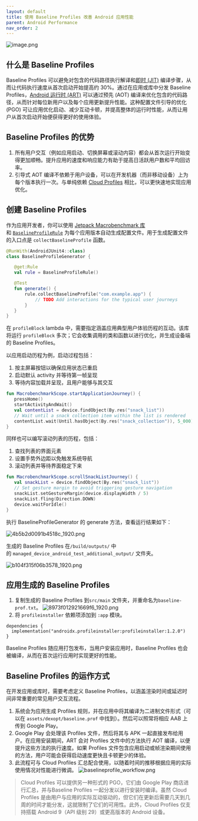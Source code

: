```yaml
---
layout: default
title: 使用 Baseline Profiles 改善 Android 应用性能
parent: Android Performance
nav_order: 2
---
```


![image.png](https://p1-juejin.byteimg.com/tos-cn-i-k3u1fbpfcp/1d5d6fae8c8c4f61ac85a6cf386e0d58~tplv-k3u1fbpfcp-watermark.image?)

## 什么是 Baseline Profiles
Baseline Profiles 可以避免对包含的代码路径执行解译和[即时 (JIT)](https://developer.android.com/about/versions/nougat/android-7.0?hl=zh-cn#jit_aot) 编译步骤，从而让代码执行速度从首次启动开始提高约 30%。通过在应用或库中分发 Baseline Profiles，[Android 运行时 (ART)](https://developer.android.com/about/versions/nougat/android-7.0#jit_aot) 可以通过预先 (AOT) 编译来优化包含的代码路径，从而针对每位新用户以及每个应用更新提升性能。这种配置文件引导的优化 (PGO) 可让应用优化启动、减少互动卡顿，并提高整体的运行时性能，从而让用户从首次启动开始便获得更好的使用体验。

## Baseline Profiles 的优势

1. 所有用户交互（例如应用启动、切换屏幕或滚动内容）都会从首次运行开始变得更加顺畅。提升应用的速度和响应能力有助于提高日活跃用户数和平均回访率。
2. 引导式 AOT 编译不依赖于用户设备，可以在开发机器（而非移动设备）上为每个版本执行一次。与单纯依赖 [Cloud Profiles](https://developer.android.com/topic/performance/baselineprofiles/overview#cloud-profiles) 相比，可以更快速地实现应用优化。

## 创建 Baseline Profiles
作为应用开发者，你可以使用 [Jetpack Macrobenchmark 库](https://developer.android.com/macrobenchmark)和 [`BaselineProfileRule`](https://developer.android.com/reference/kotlin/androidx/benchmark/macro/junit4/BaselineProfileRule) 为每个应用版本自动生成配置文件。用于生成配置文件的入口点是 `collectBaselineProfile` 函数。

```kotlin
@RunWith(AndroidJUnit4::class)
class BaselineProfileGenerator {

   @get:Rule
   val rule = BaselineProfileRule()

   @Test
   fun generate() {
       rule.collectBaselineProfile("com.example.app") {
           // TODO Add interactions for the typical user journeys
       }
   }
}
```
在 `profileBlock` lambda 中，需要指定涵盖应用典型用户体验历程的互动。该库将运行 `profileBlock` 多次；它会收集调用的类和函数以进行优化，并生成设备端的 Baseline Profiles。

以应用启动历程为例，启动过程包括：
1.  按主屏幕按钮以确保应用状态已重启
2.  启动默认 activity 并等待第一帧呈现
3.  等待内容加载并呈现，且用户能够与其交互

```kotlin
fun MacrobenchmarkScope.startApplicationJourney() {
   pressHome()
   startActivityAndWait()
   val contentList = device.findObject(By.res("snack_list"))
   // Wait until a snack collection item within the list is rendered
   contentList.wait(Until.hasObject(By.res("snack_collection")), 5_000)
}
```

同样也可以编写滚动列表的历程，包括：
1. 查找列表的界面元素
2. 设置手势外边距以免触发系统导航
3. 滚动列表并等待界面稳定下来

```kotlin
fun MacrobenchmarkScope.scrollSnackListJourney() {
   val snackList = device.findObject(By.res("snack_list"))
   // Set gesture margin to avoid triggering gesture navigation
   snackList.setGestureMargin(device.displayWidth / 5)
   snackList.fling(Direction.DOWN)
   device.waitForIdle()
}
```
执行 BaselineProfileGenerator 的 generate 方法，查看运行结果如下：

![4b5b2d0091b4518c_1920.png](https://p3-juejin.byteimg.com/tos-cn-i-k3u1fbpfcp/4443b6d77cb94ece9423621e9600f56c~tplv-k3u1fbpfcp-watermark.image?)

生成的 Baseline Profiles 在`/build/outputs/` 中的 `managed_device_android_test_additional_output/` 文件夹。

![b104f315f06b3578_1920.png](https://p6-juejin.byteimg.com/tos-cn-i-k3u1fbpfcp/b804f9a5577e4291a88729635d6d03ef~tplv-k3u1fbpfcp-watermark.image?)

## 应用生成的 Baseline Profiles
1. 复制生成的 Baseline Profiles 到`src/main` 文件夹，并重命名为`baseline-prof.txt`。
![8973f012921669f6_1920.png](https://p1-juejin.byteimg.com/tos-cn-i-k3u1fbpfcp/c0c41d2d9be042e2a1ab8ac5dda5aded~tplv-k3u1fbpfcp-watermark.image?)
2. 将 `profileinstaller` 依赖项添加到 `:app` 模块。
```
dependencies {
  implementation("androidx.profileinstaller:profileinstaller:1.2.0")
}
```
Baseline Profiles 随应用打包发布，当用户安装应用时，Baseline Profiles 也会被编译，从而在首次运行应用时实现更好的性能。

## Baseline Profiles 的运作方式

在开发应用或库时，需要考虑定义 Baseline Profiles，以涵盖渲染时间或延迟时间非常重要的常见用户交互流程。

1. 系统会为应用生成 Profiles 规则，并在应用中将其编译为二进制文件形式（可以在 `assets/dexopt/baseline.prof` 中找到）。然后可以照常将相应 AAB 上传到 Google Play。
2. Google Play 会处理该 Profiles 文件，然后将其与 APK 一起直接发布给用户。在应用安装期间，ART 会对 Profiles 文件中的方法执行 AOT 编译，以便提升这些方法的执行速度。如果 Profiles 文件包含应用启动或帧渲染期间使用的方法，用户可能会获得启动速度更快且卡顿更少的体验。
3. 此流程可与 Cloud Profiles 汇总配合使用，以随着时间的推移根据应用的实际使用情况对性能进行微调。
![baselineprofile_workflow.png](https://p3-juejin.byteimg.com/tos-cn-i-k3u1fbpfcp/49583f55c1e643c5b4f2816f371ed692~tplv-k3u1fbpfcp-watermark.image?)

> Cloud Profiles 可以提供另一种形式的 PGO，它们由 Google Play 商店进行汇总，并与Baseline Profiles 一起分发以进行安装时编译。虽然 Cloud Profiles 是由用户与应用的实际互动驱动的，但它们在更新后需要几天到几周的时间才能分发，这就限制了它们的可用性。此外，Cloud Profiles 仅支持搭载 Android 9（API 级别 29）或更高版本的 Android 设备。
